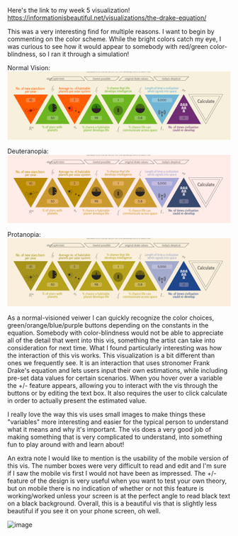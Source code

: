 Here's the link to my week 5 visualization! https://informationisbeautiful.net/visualizations/the-drake-equation/

This was a very interesting find for multiple reasons. I want to begin by commenting on the color scheme. 
While the bright colors catch my eye, I was curious to see how it would appear to somebody with red/green color-blindness, so I ran it through a simulation!

Normal Vision:
![image](aliens.PNG)

Deuteranopia:
![image](greenblind.jpg)

Protanopia:
![image](redblind.jpg)

As a normal-visioned veiwer I can quickly recognize the color choices, green/orange/blue/purple buttons depending on the constants in the equation. 
Somebody with color-blindness would not be able to appreciate all of the detail that went into this vis, something the artist can take into consideration for next time.
What I found particularly interesting was how the interaction of this vis works.
This visualization is a bit different than ones we frequently see. 
It is an interaction that uses stronomer Frank Drake's equation and lets users input their own estimations, while including pre-set data values for certain scenarios.
When you hover over a variable the +/- feature appears, allowing you to interact with the vis through the buttons or by editing the text box. It also requires the user to click calculate in order to actually present the estimated value.

I really love the way this vis uses small images to make things these "variables" more interesting and easier for the typical person to understand what it means and why it's important.
The vis does a very good job of making something that is very complicated to understand, into something fun to play around with and learn about!


An extra note I would like to mention is the usability of the mobile version of this vis. 
The number boxes were very difficult to read and edit and I'm sure if I saw the mobile vis first I would not have been as impressed.
The +/- feature of the design is very useful when you want to test your own theory, but on mobile there is no indication of whether or not this feature is working/worked unless your screen is at the perfect angle to read black text on a black background.
Overall, this is a beautiful vis that is slightly less beautiful if you see it on your phone screen, oh well.

![image](mobile.png)
